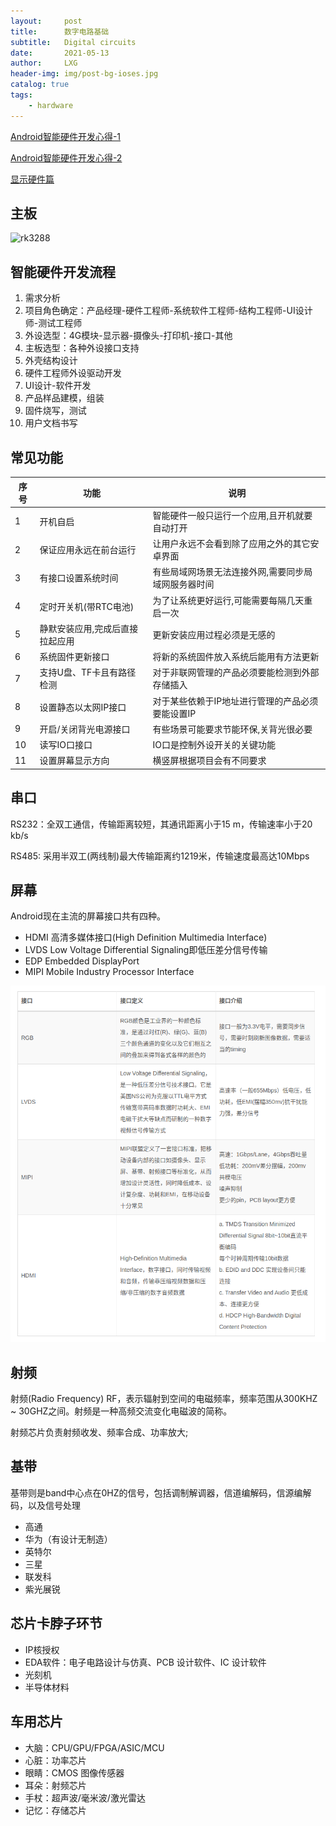 ```yaml
---
layout:     post
title:      数字电路基础
subtitle:   Digital circuits
date:       2021-05-13
author:     LXG
header-img: img/post-bg-ioses.jpg
catalog: true
tags:
    - hardware
---
```


[Android智能硬件开发心得-1](https://blog.csdn.net/pigdreams/article/details/103654565)

[Android智能硬件开发心得-2](https://blog.csdn.net/pigdreams/article/details/104351352?spm=1001.2014.3001.5501)

[显示硬件篇](https://dongka.github.io/2019/02/27/display/display_hardware/)

## 主板

![rk3288](/images/rk3288/rk3288.jpg)

## 智能硬件开发流程
1. 需求分析
2. 项目角色确定：产品经理-硬件工程师-系统软件工程师-结构工程师-UI设计师-测试工程师
3. 外设选型：4G模块-显示器-摄像头-打印机-接口-其他
4. 主板选型：各种外设接口支持
5. 外壳结构设计
6. 硬件工程师外设驱动开发
7. UI设计-软件开发
8. 产品样品建模，组装
9. 固件烧写，测试
10. 用户文档书写

## 常见功能

| 序号 | 功能 | 说明 |
| ------ | ------ | ------ |
| 1 | 开机自启 | 智能硬件一般只运行一个应用,且开机就要自动打开 |
| 2 | 保证应用永远在前台运行 | 让用户永远不会看到除了应用之外的其它安卓界面 |
| 3 | 有接口设置系统时间 | 有些局域网场景无法连接外网,需要同步局域网服务器时间 |
| 4 | 定时开关机(带RTC电池) | 为了让系统更好运行,可能需要每隔几天重启一次 |
| 5 | 静默安装应用,完成后直接拉起应用 | 更新安装应用过程必须是无感的 |
| 6 | 系统固件更新接口 | 将新的系统固件放入系统后能用有方法更新 |
| 7 | 支持U盘、TF卡且有路径检测 | 对于非联网管理的产品必须要能检测到外部存储插入 |
| 8 | 设置静态以太网IP接口 | 对于某些依赖于IP地址进行管理的产品必须要能设置IP |
| 9 | 开启/关闭背光电源接口 | 有些场景可能要求节能环保,关背光很必要 |
| 10 | 读写IO口接口 | IO口是控制外设开关的关键功能 |
| 11 | 设置屏幕显示方向 | 横竖屏根据项目会有不同要求 |


## 串口

RS232：全双工通信，传输距离较短，其通讯距离小于15 m，传输速率小于20 kb/s

RS485: 采用半双工(两线制)最大传输距离约1219米，传输速度最高达10Mbps

## 屏幕

Android现在主流的屏幕接口共有四种。

* HDMI 高清多媒体接口(High Definition Multimedia Interface)
* LVDS Low Voltage Differential Signaling即低压差分信号传输
* EDP Embedded DisplayPort
* MIPI Mobile Industry Processor Interface

![screen_type](/images/hardware/lcd/screen_type.png)

## 射频

射频(Radio Frequency) RF，表示辐射到空间的电磁频率，频率范围从300KHZ ~ 30GHZ之间。射频是一种高频交流变化电磁波的简称。

射频芯片负责射频收发、频率合成、功率放大;

## 基带

基带则是band中心点在0HZ的信号，包括调制解调器，信道编解码，信源编解码，以及信号处理

* 高通
* 华为（有设计无制造）
* 英特尔
* 三星
* 联发科
* 紫光展锐

## 芯片卡脖子环节

* IP核授权
* EDA软件：电子电路设计与仿真、PCB 设计软件、IC 设计软件
* 光刻机
* 半导体材料

## 车用芯片

* 大脑：CPU/GPU/FPGA/ASIC/MCU
* 心脏：功率芯片
* 眼睛：CMOS 图像传感器
* 耳朵：射频芯片
* 手杖：超声波/毫米波/激光雷达
* 记忆：存储芯片





























